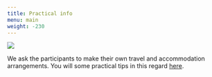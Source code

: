 ```yaml
---
title: Practical info
menu: main
weight: -230
---
```


<img src="../images/mcr-quote.jpg"/>

We ask the participants to make their own travel and accommodation arrangements. You will some practical tips in this regard [here](https://mfilconf.co.uk/directions/).
